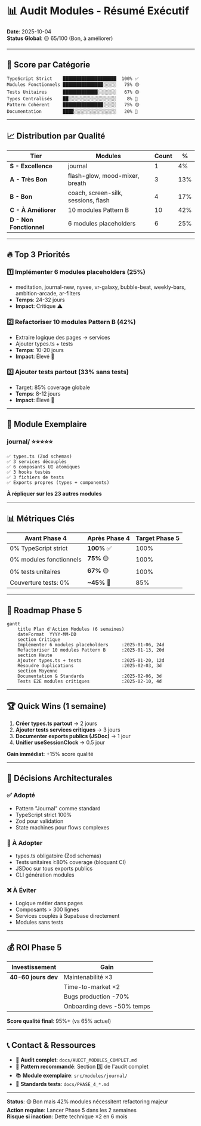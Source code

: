 # 📊 Audit Modules - Résumé Exécutif

**Date**: 2025-10-04  
**Status Global**: 🟡 65/100 (Bon, à améliorer)

---

## 🎯 Score par Catégorie

```
TypeScript Strict    ████████████████████  100% ✅
Modules Fonctionnels ███████████████░░░░░   75% 🟡
Tests Unitaires      █████████████░░░░░░░   67% 🟡
Types Centralisés    ██░░░░░░░░░░░░░░░░░░    8% 🔴
Pattern Cohérent     ███████████████░░░░░   75% 🟡
Documentation        ████░░░░░░░░░░░░░░░░   20% 🔴
```

---

## 📈 Distribution par Qualité

| Tier | Modules | Count | % |
|------|---------|-------|---|
| **S - Excellence** | journal | 1 | 4% |
| **A - Très Bon** | flash-glow, mood-mixer, breath | 3 | 13% |
| **B - Bon** | coach, screen-silk, sessions, flash | 4 | 17% |
| **C - À Améliorer** | 10 modules Pattern B | 10 | 42% |
| **D - Non Fonctionnel** | 6 modules placeholders | 6 | 25% |

---

## 🔥 Top 3 Priorités

### 1️⃣ Implémenter 6 modules placeholders (25%)
- meditation, journal-new, nyvee, vr-galaxy, bubble-beat, weekly-bars, ambition-arcade, ar-filters
- **Temps**: 24-32 jours
- **Impact**: Critique ⚠️

### 2️⃣ Refactoriser 10 modules Pattern B (42%)
- Extraire logique des pages → services
- Ajouter types.ts + tests
- **Temps**: 10-20 jours
- **Impact**: Élevé 🔴

### 3️⃣ Ajouter tests partout (33% sans tests)
- Target: 85% coverage globale
- **Temps**: 8-12 jours
- **Impact**: Élevé 🔴

---

## 💎 Module Exemplaire

### journal/ ⭐⭐⭐⭐⭐

```
✅ types.ts (Zod schemas)
✅ 3 services découplés
✅ 6 composants UI atomiques
✅ 3 hooks testés
✅ 3 fichiers de tests
✅ Exports propres (types + components)
```

**À répliquer sur les 23 autres modules**

---

## 📊 Métriques Clés

| Avant Phase 4 | Après Phase 4 | Target Phase 5 |
|---------------|---------------|----------------|
| 0% TypeScript strict | **100%** ✅ | 100% |
| 0% modules fonctionnels | **75%** 🟡 | 100% |
| 0% tests unitaires | **67%** 🟡 | 100% |
| Couverture tests: 0% | **~45%** 🔴 | 85% |

---

## 🎯 Roadmap Phase 5

```mermaid
gantt
    title Plan d'Action Modules (6 semaines)
    dateFormat  YYYY-MM-DD
    section Critique
    Implémenter 6 modules placeholders     :2025-01-06, 24d
    Refactoriser 10 modules Pattern B      :2025-01-13, 20d
    section Haute
    Ajouter types.ts + tests               :2025-01-20, 12d
    Résoudre duplications                  :2025-02-03, 3d
    section Moyenne
    Documentation & Standards              :2025-02-06, 3d
    Tests E2E modules critiques            :2025-02-10, 4d
```

---

## 🏆 Quick Wins (1 semaine)

1. **Créer types.ts partout** → 2 jours
2. **Ajouter tests services critiques** → 3 jours
3. **Documenter exports publics (JSDoc)** → 1 jour
4. **Unifier useSessionClock** → 0.5 jour

**Gain immédiat**: +15% score qualité

---

## 📝 Décisions Architecturales

### ✅ Adopté
- Pattern "Journal" comme standard
- TypeScript strict 100%
- Zod pour validation
- State machines pour flows complexes

### 🔄 À Adopter
- types.ts obligatoire (Zod schemas)
- Tests unitaires ≥80% coverage (bloquant CI)
- JSDoc sur tous exports publics
- CLI génération modules

### ❌ À Éviter
- Logique métier dans pages
- Composants > 300 lignes
- Services couplés à Supabase directement
- Modules sans tests

---

## 💰 ROI Phase 5

| Investissement | Gain |
|----------------|------|
| **40-60 jours dev** | Maintenabilité ×3 |
| | Time-to-market ×2 |
| | Bugs production -70% |
| | Onboarding devs -50% temps |

**Score qualité final**: 95%+ (vs 65% actuel)

---

## 📞 Contact & Ressources

- 📄 **Audit complet**: `docs/AUDIT_MODULES_COMPLET.md`
- 🎯 **Pattern recommandé**: Section 3️⃣ de l'audit complet
- 📚 **Module exemplaire**: `src/modules/journal/`
- 🧪 **Standards tests**: `docs/PHASE_4_*.md`

---

**Status**: 🟡 Bon mais 42% modules nécessitent refactoring majeur  
**Action requise**: Lancer Phase 5 dans les 2 semaines  
**Risque si inaction**: Dette technique ×2 en 6 mois

